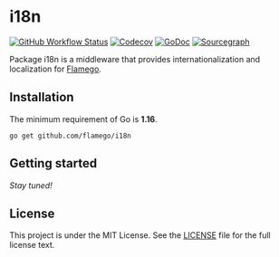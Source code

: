 # i18n

[![GitHub Workflow Status](https://img.shields.io/github/workflow/status/flamego/auth/Go?logo=github&style=for-the-badge)](https://github.com/flamego/auth/actions?query=workflow%3AGo)
[![Codecov](https://img.shields.io/codecov/c/gh/flamego/auth?logo=codecov&style=for-the-badge)](https://app.codecov.io/gh/flamego/auth)
[![GoDoc](https://img.shields.io/badge/GoDoc-Reference-blue?style=for-the-badge&logo=go)](https://pkg.go.dev/github.com/flamego/auth?tab=doc)
[![Sourcegraph](https://img.shields.io/badge/view%20on-Sourcegraph-brightgreen.svg?style=for-the-badge&logo=sourcegraph)](https://sourcegraph.com/github.com/flamego/auth)

Package i18n is a middleware that provides internationalization and localization for [Flamego](https://github.com/flamego/flamego).

## Installation

The minimum requirement of Go is **1.16**.

	go get github.com/flamego/i18n

## Getting started

_Stay tuned!_

## License

This project is under the MIT License. See the [LICENSE](LICENSE) file for the full license text.

